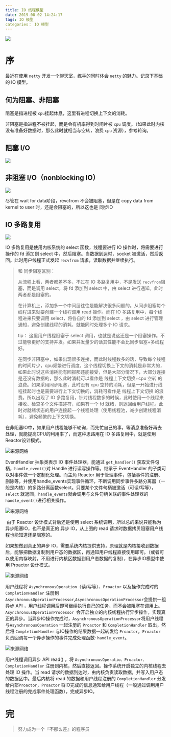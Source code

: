 ```yaml
---
title: IO 线程模型
date: 2019-08-02 14:24:17
tags: IO 模型
categories： IO 模型
---
```


![](http://ppe.oss-cn-shenzhen.aliyuncs.com/collections/4/3/thumb.jpg)

# 序

最近在使用 `netty` 开发一个聊天室，练手的同时体会 `netty`  的魅力。记录下基础的 IO 模型。



<!-- more -->

## 何为阻塞、非阻塞

阻塞是指进程被 `cpu`挂起休息，这里有进程切换上下文的消耗。

非阻塞是指进程不被挂起，而是会有机率得到时间片被 `cpu` 调度。（如果此时内核没有准备好数据时，那么此时就相当与空转，浪费 `cpu` 资源），参考轮询。

## 阻塞 I/O

![](https://upload-images.jianshu.io/upload_images/1446087-9522cafa9e14abd0.png?imageMogr2/auto-orient/strip%7CimageView2/2/w/552/format/webp)

## 非阻塞 I/O（nonblocking IO）

![](https://upload-images.jianshu.io/upload_images/1446087-0c604ff4a2d8dc5d.png?imageMogr2/auto-orient/strip%7CimageView2/2/w/603/format/webp)

尽管在 wait for data阶段，revcfrom 不会被阻塞，但是在 copy data from kernel to user 时，还是会阻塞的，所以这也是 同步IO

## IO 多路复用

![](https://upload-images.jianshu.io/upload_images/1446087-3b0399b077daf0a8.png?imageMogr2/auto-orient/strip%7CimageView2/2/w/609/format/webp)

IO 多路复用是使用内核系统的 select 函数，线程要进行 IO 操作时，将需要进行操作的 fd 添加到 select 中，然后阻塞。当数据到达时，socket 被激活，然后返回。此时用户线程正式发起 `recvfrom` 请求，读取数据并继续执行。

> 和 同步阻塞区别：
>
> 从流程上看，两者都差不多，不过在 IO 多路复用中，不是发送 `recvfrom`阻塞，而是调用 select，将 fd 添加到 select 中，由 select 进行通知。此时两者都是阻塞的。
>
> 在计算机上，添加多一个中间层往往是能解决很多问题的。从同步阻塞每个线程进来就要创建一个线程调用 read 操作。而在 IO 多路复用中，每个线程进来只要调用 select，将各自的 fd 添加到 select ，由 select 进行管理通知，避免创建线程的消耗，就能同时处理多个 IO 请求。
>
> tip： 这里用户线程阻塞于 select 调用，也就是说这还是一个阻塞操作。不过能够更好的支持并发。如果并发量少的话其性能不会比同步阻塞+多线程好。
>
> 在同步非阻塞中，如果出现很多连接，而此时线程数多的话，导致每个线程的时间片少，cpu频繁进行调度，这个线程切换上下文的消耗是非常大的，如果此时说这些消耗能有回报那还能接受，但是大部分情况下，大部分连接是还没有数据的，那么此时消耗可以看作是 线程上下文切换+cpu 空转 的浪费。如果采用同步阻塞，此时没有 cpu 空转的消耗，但是一开始进行线程挂起时也是需要进行上下文切换的，消耗可看作是 线程上下文切换 的浪费。所以出现了 IO 多路复用，针对线程数多的时候，此时使用一个线程来接收、检查多个文件描述符，如果有一个 fd 就绪，则返回给用户线程。此时对就绪状态的用户连接起一个线程处理（使用线程池，减少创建线程消耗），避免频繁的上下文切换。



在非阻塞IO中，如果用户线程能够不轮询，而先忙自己的事，等消息准备好再去处理，就能提高CPU的利用率了，而这种思路用在 IO 多路复用中，就是使用Reactor设计模式。

![来源网络](https://images0.cnblogs.com/blog/405877/201411/142332350853195.png)

EventHandler 抽象类表示 IO 事件处理器，能通过 `get_handler()` 获取文件句柄，`handle_event()`对 Handle 进行读写操作等。继承于 EventHandler 的子类可以对事件做一个定制化处理。而主角 Reactor 用于管理事件，包括事件的注册、删除等，并使用handle_events实现事件循环，不断调用同步事件多路分离器（一般是内核）的多路分离函数select。只要某个文件句柄被激活（可读/写等），`select` 就返回，`handle_events`就会调用与文件句柄关联的事件处理器的 `handle_event()`进行相关操作。

![来源网络](https://images0.cnblogs.com/blog/405877/201411/142333254136604.png)

​	由于 Reactor 设计模式背后还是使用 select 系统调用，所以总的来说只能称为 异步阻塞IO，也不是真正的 异步 IO，从上图的 read 请求时数据拷贝阻塞用户线程也能知道还是阻塞的。



如果想做到真正的异步 IO，需要系统内核提供支持，原理就是内核接收到数据后，能够把数据复制到用户态的数据区，再通知用户线程直接使用即可。（或者可以使用内存映射，不用进行内核区数据到用户态数据的复制），在异步IO模型中使用 Proactor 设计模式。

![来源网络](https://images0.cnblogs.com/blog/405877/201411/151608309061672.jpg)

用户线程将 `AsynchronousOperation`（读/写等）、`Proactor` 以及操作完成时的 `CompletionHandler` 注册到 `AsynchronousOperationProcessor`,`AsynchronousOperationProcessor`会提供一组异步 API ，用户线程调用后即可继续执行自己的任务，而不会被阻塞在调用上。`AsynchronousOperationProcessor `会开启独立的内核线程执行异步操作，实现真正的异步。当异步IO操作完成时，`AsynchronousOperationProcessor`将用户线程与`AsynchronousOperation` 一起注册的 `Proactor` 和 `CompletionHandler` 取出，然后将 `CompletionHandler` 与IO操作的结果数据一起转发给 `Proactor`，`Proactor` 负责回调每一个异步操作的事件完成处理函数· `handle_event`。

![来源网络](https://images0.cnblogs.com/blog/405877/201411/142333511475767.png)

用户线程调用异步 API read() ，将 `AsynchronousOperatio、Proactor、CompletionHandler` 注册到内核，然后直接返回。操作系统开启独立的内核线程去处理 IO 操作。当 read 请求的数据到达时，由内核负责读取数据，并写入用户态的数据区中。最后内核将 read 的数据和用户线程注册的 `CompletionHandler` 分发给内部`Proactor`，`Proactor` 将IO完成的信息通知给用户线程（一般通过调用用户线程注册的完成事件处理函数），完成异步IO。



# 完



> 努力成为一个『不那么差』的程序员 